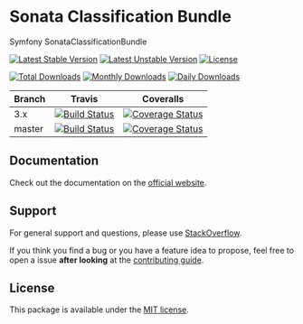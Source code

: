 # Sonata Classification Bundle

Symfony SonataClassificationBundle

[![Latest Stable Version](https://poser.pugx.org/sonata-project/classification-bundle/v/stable)](https://packagist.org/packages/sonata-project/classification-bundle)
[![Latest Unstable Version](https://poser.pugx.org/sonata-project/classification-bundle/v/unstable)](https://packagist.org/packages/sonata-project/classification-bundle)
[![License](https://poser.pugx.org/sonata-project/classification-bundle/license)](https://packagist.org/packages/sonata-project/classification-bundle)

[![Total Downloads](https://poser.pugx.org/sonata-project/classification-bundle/downloads)](https://packagist.org/packages/sonata-project/classification-bundle)
[![Monthly Downloads](https://poser.pugx.org/sonata-project/classification-bundle/d/monthly)](https://packagist.org/packages/sonata-project/classification-bundle)
[![Daily Downloads](https://poser.pugx.org/sonata-project/classification-bundle/d/daily)](https://packagist.org/packages/sonata-project/classification-bundle)

Branch | Travis | Coveralls |
------ | ------ | --------- |
3.x   | [![Build Status][travis_stable_badge]][travis_stable_link]     | [![Coverage Status][coveralls_stable_badge]][coveralls_stable_link]     |
master | [![Build Status][travis_unstable_badge]][travis_unstable_link] | [![Coverage Status][coveralls_unstable_badge]][coveralls_unstable_link] |

## Documentation

Check out the documentation on the [official website](https://sonata-project.org/bundles/classification).

## Support

For general support and questions, please use [StackOverflow](http://stackoverflow.com/questions/tagged/sonata).

If you think you find a bug or you have a feature idea to propose, feel free to open a issue
**after looking** at the [contributing guide](CONTRIBUTING.md).

## License

This package is available under the [MIT license](LICENSE).

[travis_stable_badge]: https://travis-ci.org/sonata-project/SonataClassificationBundle.svg?branch=3.x
[travis_stable_link]: https://travis-ci.org/sonata-project/SonataClassificationBundle
[travis_unstable_badge]: https://travis-ci.org/sonata-project/SonataClassificationBundle.svg?branch=master
[travis_unstable_link]: https://travis-ci.org/sonata-project/SonataClassificationBundle

[coveralls_stable_badge]: https://coveralls.io/repos/github/sonata-project/SonataClassificationBundle/badge.svg?branch=3.x
[coveralls_stable_link]: https://coveralls.io/github/sonata-project/SonataClassificationBundle?branch=3.x
[coveralls_unstable_badge]: https://coveralls.io/repos/github/sonata-project/SonataClassificationBundle/badge.svg?branch=master
[coveralls_unstable_link]: https://coveralls.io/github/sonata-project/SonataClassificationBundle?branch=master
